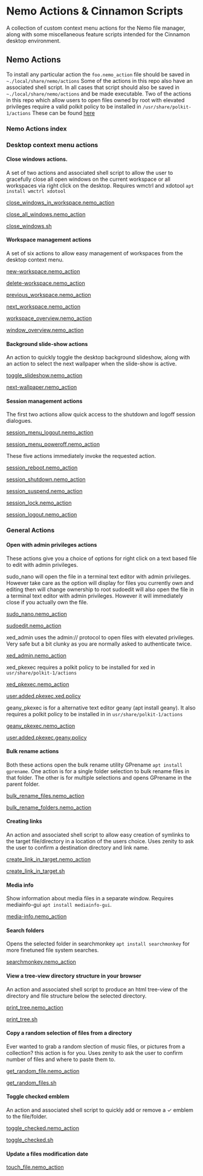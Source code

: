 # Nemo Actions & Cinnamon Scripts

A collection of custom context menu actions for the Nemo file manager, along with some miscellaneous feature scripts intended for the Cinnamon desktop environment.

## Nemo Actions

To install any particular action the `foo.nemo_action` file should be saved in `~./local/share/nemo/actions`
Some of the actions in this repo also have an associated shell script. In all cases that script should also be saved in `~./local/share/nemo/actions` and be made executable.
Two of the actions in this repo which allow users to open files owned by root with elevated privileges require a valid polkit policy to be installed in `/usr/share/polkit-1/actions`
These can be found [here](https://github.com/smurphos/nemo_actions_and_cinnamon_scripts/tree/master/nemo_actions/usr/share/polkit-1/actions)

### Nemo Actions index

### Desktop context menu actions

#### Close windows actions.

A set of two actions and associated shell script to allow the user to gracefully close all open windows on the current workspace or all workspaces via right click on the desktop.
Requires wmctrl and xdotool `apt install wmctrl xdotool`

[close_windows_in_workspace.nemo_action](https://github.com/smurphos/nemo_actions_and_cinnamon_scripts/blob/master/nemo_actions/desktop_only_actions/close_windows_in_workspace.nemo_action)

[close_all_windows.nemo_action](https://github.com/smurphos/nemo_actions_and_cinnamon_scripts/blob/master/nemo_actions/desktop_only_actions/close_all_windows.nemo_action)

[close_windows.sh](https://github.com/smurphos/nemo_actions_and_cinnamon_scripts/blob/master/nemo_actions/desktop_only_actions/close_windows.sh)

#### Workspace management actions

A set of six actions to allow easy management of workspaces from the desktop context menu.

[new-workspace.nemo_action](https://github.com/smurphos/nemo_actions_and_cinnamon_scripts/blob/master/nemo_actions/desktop_only_actions/new-workspace.nemo_action)

[delete-workspace.nemo_action](https://github.com/smurphos/nemo_actions_and_cinnamon_scripts/blob/master/nemo_actions/desktop_only_actions/delete-workspace.nemo_action)

[previous_workspace.nemo_action](https://github.com/smurphos/nemo_actions_and_cinnamon_scripts/blob/master/nemo_actions/desktop_only_actions/previous_workspace.nemo_action)

[next_workspace.nemo_action](https://github.com/smurphos/nemo_actions_and_cinnamon_scripts/blob/master/nemo_actions/desktop_only_actions/next_workspace.nemo_action)

[workspace_overview.nemo_action](https://github.com/smurphos/nemo_actions_and_cinnamon_scripts/blob/master/nemo_actions/desktop_only_actions/workspace_overview.nemo_action)

[window_overview.nemo_action](https://github.com/smurphos/nemo_actions_and_cinnamon_scripts/blob/master/nemo_actions/desktop_only_actions/window_overview.nemo_action)

#### Background slide-show actions

An action to quickly toggle the desktop background slideshow, along with an action to select the next wallpaper when the slide-show is active.

[toggle_slideshow.nemo_action](https://github.com/smurphos/nemo_actions_and_cinnamon_scripts/blob/master/nemo_actions/desktop_only_actions/toggle_slideshow.nemo_action)

[next-wallpaper.nemo_action](https://github.com/smurphos/nemo_actions_and_cinnamon_scripts/blob/master/nemo_actions/desktop_only_actions/next-wallpaper.nemo_action)

#### Session management actions

The first two actions allow quick access to the shutdown and logoff session dialogues.

[session_menu_logout.nemo_action](https://github.com/smurphos/nemo_actions_and_cinnamon_scripts/blob/master/nemo_actions/desktop_only_actions/session_menu_logout.nemo_action)

[session_menu_poweroff.nemo_action](https://github.com/smurphos/nemo_actions_and_cinnamon_scripts/blob/master/nemo_actions/desktop_only_actions/session_menu_poweroff.nemo_action)

These five actions immediately invoke the requested action.

[session_reboot.nemo_action](https://github.com/smurphos/nemo_actions_and_cinnamon_scripts/blob/master/nemo_actions/desktop_only_actions/session_reboot.nemo_action)

[session_shutdown.nemo_action](https://github.com/smurphos/nemo_actions_and_cinnamon_scripts/blob/master/nemo_actions/desktop_only_actions/session_shutdown.nemo_action)

[session_suspend.nemo_action](https://github.com/smurphos/nemo_actions_and_cinnamon_scripts/blob/master/nemo_actions/desktop_only_actions/session_suspend.nemo_action)

[session_lock.nemo_action](https://github.com/smurphos/nemo_actions_and_cinnamon_scripts/blob/master/nemo_actions/desktop_only_actions/session_lock.nemo_action)

[session_logout.nemo_action](https://github.com/smurphos/nemo_actions_and_cinnamon_scripts/blob/master/nemo_actions/desktop_only_actions/session_logout.nemo_action)

### General Actions

#### Open with admin privileges actions

These actions give you a choice of options for right click on a text based file to edit with admin privileges.

sudo_nano will open the file in a terminal text editor with admin privileges. However take care as the option will display for files you currently own and editing then will change ownership to root
sudoedit will also open the file in a terminal text editor with admin privileges. However it will  immediately close if you actually own the file.

[sudo_nano.nemo_action](https://github.com/smurphos/nemo_actions_and_cinnamon_scripts/blob/master/nemo_actions/general_actions/sudo_nano.nemo_action)

[sudoedit.nemo_action](https://github.com/smurphos/nemo_actions_and_cinnamon_scripts/blob/master/nemo_actions/general_actions/sudoedit.nemo_action)

xed_admin uses the admin:// protocol to open files with elevated privileges. Very safe but a bit clunky as you are normally asked to authenticate twice.

[xed_admin.nemo_action](https://github.com/smurphos/nemo_actions_and_cinnamon_scripts/blob/master/nemo_actions/general_actions/xed_admin.nemo_action)

xed_pkexec requires a polkit policy to be installed for xed in `usr/share/polkit-1/actions`

[xed_pkexec.nemo_action](https://github.com/smurphos/nemo_actions_and_cinnamon_scripts/blob/master/nemo_actions/general_actions/xed_pkexec.nemo_action)

[user.added.pkexec.xed.policy](https://github.com/smurphos/nemo_actions_and_cinnamon_scripts/blob/master/nemo_actions/usr/share/polkit-1/actions/user.added.pkexec.xed.policy)

geany_pkexec is for a alternative text editor geany (apt install geany). It also requires a polkit policy to be installed in in `usr/share/polkit-1/actions`

[geany_pkexec.nemo_action](https://github.com/smurphos/nemo_actions_and_cinnamon_scripts/blob/master/nemo_actions/general_actions/geany_pkexec.nemo_action)

[user.added.pkexec.geany.policy](https://github.com/smurphos/nemo_actions_and_cinnamon_scripts/blob/master/nemo_actions/usr/share/polkit-1/actions/user.added.pkexec.geany.policy)

#### Bulk rename actions

Both these actions open the bulk rename utility GPrename `apt install gprename`. One action is for a single folder selection to bulk rename files in that folder.
The other is for multiple selections and opens GPrename in the parent folder.

[bulk_rename_files.nemo_action](https://github.com/smurphos/nemo_actions_and_cinnamon_scripts/blob/master/nemo_actions/general_actions/bulk_rename_files.nemo_action)

[bulk_rename_folders.nemo_action](https://github.com/smurphos/nemo_actions_and_cinnamon_scripts/blob/master/nemo_actions/general_actions/bulk_rename_folders.nemo_action)

#### Creating links

An action and associated shell script to allow easy creation of symlinks to the target file/directory in a location of the users choice.
Uses zenity to ask the user to confirm a destination directory and link name.

[create_link_in_target.nemo_action](https://github.com/smurphos/nemo_actions_and_cinnamon_scripts/blob/master/nemo_actions/general_actions/create_link_in_target.nemo_action)

[create_link_in_target.sh](https://github.com/smurphos/nemo_actions_and_cinnamon_scripts/blob/master/nemo_actions/general_actions/create_link_in_target.sh)

#### Media info

Show information about media files in a separate window. Requires mediainfo-gui `apt install mediainfo-gui`.

[media-info.nemo_action](https://github.com/smurphos/nemo_actions_and_cinnamon_scripts/blob/master/nemo_actions/general_actions/media-info.nemo_action)

#### Search folders

Opens the selected folder in searchmonkey `apt install searchmonkey` for more finetuned file system searches.

[searchmonkey.nemo_action](https://github.com/smurphos/nemo_actions_and_cinnamon_scripts/blob/master/nemo_actions/general_actions/searchmonkey.nemo_action)

#### View a tree-view directory structure in your browser

An action and associated shell script to produce an html tree-view of the directory and file structure below the selected directory.

[print_tree.nemo_action](https://github.com/smurphos/nemo_actions_and_cinnamon_scripts/blob/master/nemo_actions/general_actions/print_tree.nemo_action)

[print_tree.sh](https://github.com/smurphos/nemo_actions_and_cinnamon_scripts/blob/master/nemo_actions/general_actions/print_tree.sh)

#### Copy a random selection of files from a directory

Ever wanted to grab a random slection of music files, or pictures from a collection? this action is for you. Uses zenity to ask the user to confirm number of files and where to paste them to.

[get_random_file.nemo_action](https://github.com/smurphos/nemo_actions_and_cinnamon_scripts/blob/master/nemo_actions/general_actions/get_random_file.nemo_action)

[get_random_files.sh](https://github.com/smurphos/nemo_actions_and_cinnamon_scripts/blob/master/nemo_actions/general_actions/get_random_files.sh)

#### Toggle checked emblem

An action and associated shell script to quickly add or remove a ✓ emblem to the file/folder.

[toggle_checked.nemo_action](https://github.com/smurphos/nemo_actions_and_cinnamon_scripts/blob/master/nemo_actions/general_actions/toggle_checked.nemo_action)

[toggle_checked.sh](https://github.com/smurphos/nemo_actions_and_cinnamon_scripts/blob/master/nemo_actions/general_actions/toggle_checked.sh)

#### Update a files modification date

[touch_file.nemo_action](https://github.com/smurphos/nemo_actions_and_cinnamon_scripts/blob/master/nemo_actions/general_actions/touch_file.nemo_action)
